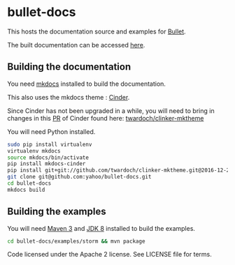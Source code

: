 # bullet-docs

This hosts the documentation source and examples for [Bullet](https://github.com/yahoo/bullet-storm).

The built documentation can be accessed [here](https://yahoo.github.io/bullet-docs).

## Building the documentation

You need [mkdocs](http://www.mkdocs.org/#installation) installed to build the documentation.

This also uses the mkdocs theme : [Cinder](http://sourcefoundry.org/cinder/).

Since Cinder has not been upgraded in a while, you will need to bring in changes in this [PR](https://github.com/chrissimpkins/cinder/pull/26) of Cinder found here: [twardoch/clinker-mktheme](https://github.com/twardoch/clinker-mktheme/tree/2016-12-22)

You will need Python installed.

```bash
sudo pip install virtualenv
virtualenv mkdocs
source mkdocs/bin/activate
pip install mkdocs-cinder
pip install git+git://github.com/twardoch/clinker-mktheme.git@2016-12-22 --upgrade
git clone git@github.com:yahoo/bullet-docs.git
cd bullet-docs
mkdocs build
```
## Building the examples

You will need [Maven 3](https://maven.apache.org/install.html) and [JDK 8](http://www.oracle.com/technetwork/java/javase/downloads/index.html) installed to build the examples.

```bash
cd bullet-docs/examples/storm && mvn package
```

Code licensed under the Apache 2 license. See LICENSE file for terms.
